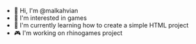 - 👋 Hi, I'm @malkahvian
- 👀 I'm interested in games
- 🌱 I'm currently learning how to create a simple HTML project
- 🎮 I'm working on rhinogames project

<!---
malkahvian/malkahvian is a ✨ special ✨ repository because its `README.md` (this file) appears on your GitHub profile.
You can click the Preview link to take a look at your changes.
--->
